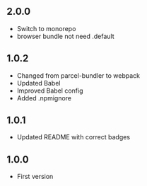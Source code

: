 ## 2.0.0

* Switch to monorepo
* browser bundle not need .default

## 1.0.2

* Changed from parcel-bundler to webpack
* Updated Babel
* Improved Babel config
* Added .npmignore

## 1.0.1

* Updated README with correct badges

## 1.0.0

* First version
